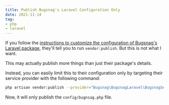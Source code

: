 ```yaml
---
title: Publish Bugsnag's Laravel Configuration Only
date: 2021-11-14
tag:
- php
- laravel
---
```

If you follow the [instructions to customize the configuration of Bugsnag's Laravel package](https://docs.bugsnag.com/platforms/php/laravel/#basic-configuration), they'll tell you to run `vendor:publish`.  But this is not what I want.

<!--more-->

This may actually publish more things than just their package's details.

Instead, you can easily limit this to their configuration only by targeting their service provider with the following command:

```bash
php artisan vendor:publish --provider="Bugsnag\BugsnagLaravel\BugsnagServiceProvider"
```

Now, it will only publish the `config/bugnsag.php` file.